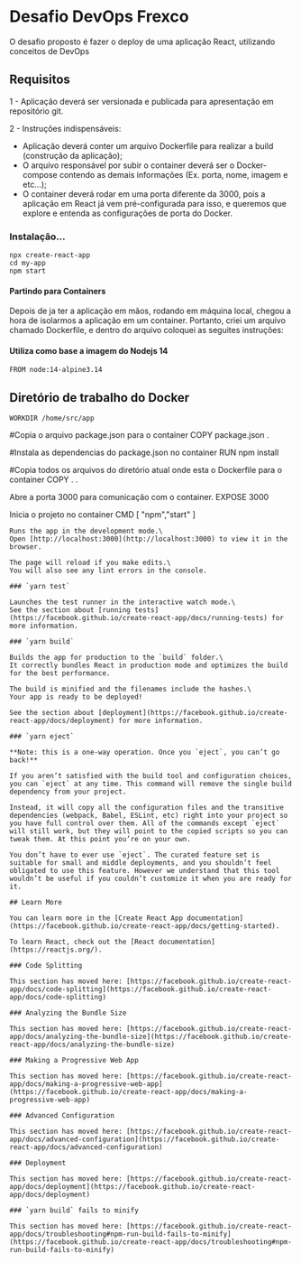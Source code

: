 # Desafio DevOps Frexco

O desafio proposto é fazer o deploy de uma aplicação React, utilizando conceitos de DevOps

## Requisitos

1 - Aplicação deverá ser versionada e publicada para apresentação em repositório git.

2 - Instruções indispensáveis:

   - Aplicação deverá conter um arquivo Dockerfile para realizar a build (construção da aplicação);
   - O arquivo responsável por subir o container deverá ser o Docker-compose contendo as demais informações (Ex. porta, nome, imagem e etc...);
   - O container deverá rodar em uma porta diferente da 3000, pois a aplicação em React já vem pré-configurada para isso, e queremos que explore e entenda as configurações de porta do Docker.

### Instalação...
```
npx create-react-app 
cd my-app
npm start
```
#### Partindo para Containers

Depois de ja ter a aplicação em mãos, rodando em máquina local, chegou a hora de isolarmos a aplicação em um container.
Portanto, criei um arquivo chamado Dockerfile, e dentro do arquivo coloquei as seguites instruções:

#### Utiliza como base a imagem do Nodejs 14
   ```
   FROM node:14-alpine3.14
   ```


## Diretório de trabalho do Docker
```
WORKDIR /home/src/app
```

#Copia o arquivo package.json para o container
COPY package.json .

#Instala as dependencias do package.json no container
RUN npm install

#Copia todos os arquivos do diretório atual onde esta o Dockerfile para o container
COPY . .

Abre a porta 3000 para comunicação com o container.
EXPOSE 3000

Inicia o projeto no container
CMD [ "npm","start" ]
   ```
Runs the app in the development mode.\
Open [http://localhost:3000](http://localhost:3000) to view it in the browser.

The page will reload if you make edits.\
You will also see any lint errors in the console.

### `yarn test`

Launches the test runner in the interactive watch mode.\
See the section about [running tests](https://facebook.github.io/create-react-app/docs/running-tests) for more information.

### `yarn build`

Builds the app for production to the `build` folder.\
It correctly bundles React in production mode and optimizes the build for the best performance.

The build is minified and the filenames include the hashes.\
Your app is ready to be deployed!

See the section about [deployment](https://facebook.github.io/create-react-app/docs/deployment) for more information.

### `yarn eject`

**Note: this is a one-way operation. Once you `eject`, you can’t go back!**

If you aren’t satisfied with the build tool and configuration choices, you can `eject` at any time. This command will remove the single build dependency from your project.

Instead, it will copy all the configuration files and the transitive dependencies (webpack, Babel, ESLint, etc) right into your project so you have full control over them. All of the commands except `eject` will still work, but they will point to the copied scripts so you can tweak them. At this point you’re on your own.

You don’t have to ever use `eject`. The curated feature set is suitable for small and middle deployments, and you shouldn’t feel obligated to use this feature. However we understand that this tool wouldn’t be useful if you couldn’t customize it when you are ready for it.

## Learn More

You can learn more in the [Create React App documentation](https://facebook.github.io/create-react-app/docs/getting-started).

To learn React, check out the [React documentation](https://reactjs.org/).

### Code Splitting

This section has moved here: [https://facebook.github.io/create-react-app/docs/code-splitting](https://facebook.github.io/create-react-app/docs/code-splitting)

### Analyzing the Bundle Size

This section has moved here: [https://facebook.github.io/create-react-app/docs/analyzing-the-bundle-size](https://facebook.github.io/create-react-app/docs/analyzing-the-bundle-size)

### Making a Progressive Web App

This section has moved here: [https://facebook.github.io/create-react-app/docs/making-a-progressive-web-app](https://facebook.github.io/create-react-app/docs/making-a-progressive-web-app)

### Advanced Configuration

This section has moved here: [https://facebook.github.io/create-react-app/docs/advanced-configuration](https://facebook.github.io/create-react-app/docs/advanced-configuration)

### Deployment

This section has moved here: [https://facebook.github.io/create-react-app/docs/deployment](https://facebook.github.io/create-react-app/docs/deployment)

### `yarn build` fails to minify

This section has moved here: [https://facebook.github.io/create-react-app/docs/troubleshooting#npm-run-build-fails-to-minify](https://facebook.github.io/create-react-app/docs/troubleshooting#npm-run-build-fails-to-minify)
